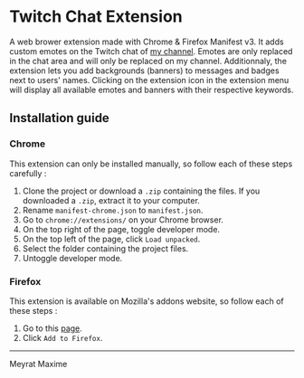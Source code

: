 # Twitch Chat Extension

A web brower extension made with Chrome & Firefox Manifest v3. It adds custom emotes on the Twitch chat of [my channel](https://www.twitch.tv/aruten_). Emotes are only replaced in the chat area and will only be replaced on my channel. Additionnaly, the extension lets you add backgrounds (banners) to messages and badges next to users' names. Clicking on the extension icon in the extension menu will display all available emotes and banners with their respective keywords. 

## Installation guide

### Chrome

This extension can only be installed manually, so follow each of these steps carefully :
1. Clone the project or download a `.zip` containing the files. If you downloaded a `.zip`, extract it to your computer.
2. Rename `manifest-chrome.json` to `manifest.json`. 
3. Go to `chrome://extensions/` on your Chrome browser.
4. On the top right of the page, toggle developer mode. 
5. On the top left of the page, click `Load unpacked`.
6. Select the folder containing the project files.
7. Untoggle developer mode.

### Firefox

This extension is available on Mozilla's addons website, so follow each of these steps :
1. Go to this [page](https://addons.mozilla.org/en/firefox/addon/twitch-emotes-extension/).
2. Click `Add to Firefox`.

---

Meyrat Maxime
